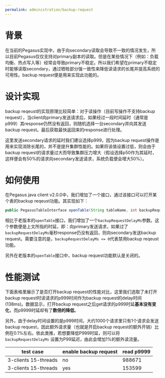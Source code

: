 ```yaml
---
permalink: administration/backup-request
---
```


# 背景
在当前的Pegasus实现中，由于向secondary读取会导致不一致的情况发生，所以目前Pegasus仅仅支持对primary副本的读取。但是在某些情况下（例如：负载均衡、热点写入等）经常会导致primary不稳定。所以我们希望在primary不稳定时能够读取secondary，通过牺牲部分强一致性来降低读请求的长尾并提高系统的可用性。backup request便是用来实现此功能的。

# 设计实现

backup reqeust的实现原理比较简单：对于读操作（目前写操作不支持backup request），当client向primary发送请求后，如果经过一段时间延时（通常是p999）其response仍然没有返回，则随机选择一台secondary并向其发送backup request。最后获取最快返回来的response进行处理。

这里发送secondary请求的延时我们建议选择p999，因为backup request操作是用来实现消除长尾的，并不是提升集群性能的。如果将该值设置过低，则会由于backup request的请求量过大而导致集群压力增大（假设选择p50作为其延时，这样便会有50%的请求向secondary发送请求，系统负载便会增大50%）。

# 如何使用
在Pegasus java client v2.0.0中，我们增加了一个接口，通过该接口可以打开某个表的backup reqeust功能。其实现如下：
```java
public PegasusTableInterface openTable(String tableName, int backupRequestDelayMs) throws PException;
```

相比于老版本的`openTable`接口，我们增加了一个`backupRequestDelayMs`参数。这个参数便是上文所指的时延，即：向primary发送请求，如果过了`backupRequestDelayMs`毫秒response仍没有返回，则向secondary发送backup request。需要注意的是，`backupRequestDelayMs <= 0`代表禁用backup reqeust功能。

另外在老版本的`openTable`接口中，backup request功能默认是关闭的。

# 性能测试

下面表格里展示了是否打开backup request的性能对比，这里我们选取了未打开backup request时读请求的p999时间作为backup request的delay时间(138ms)。数据显示，打开backup request之后get请求的p999时延**基本没有变化**，而p9999时延却有了**数倍的降低**。

另外，由于delay时间设置的是p999时间，大约1000个请求里只有1个请求会发送backup request，因此额外请求量（也就是开启backup request的额外开销）比例在0.1%左右。依此类推，若想要降低P999时延，则可以将 `backupRequestDelayMs` 设置为P99延迟，由此会增加1%的额外读流量。

| test case            | enable backup request | read p9999 |  
|----------------------|-----------------------|------------|
| 3-clients 15-threads | no                    | 988671     |
| 3-clients 15-threads | yes                   | 153599     |

